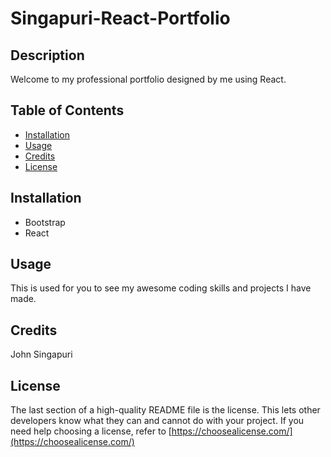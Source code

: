 # Singapuri-React-Portfolio
## Description
 Welcome to my professional portfolio designed by me using React.

## Table of Contents 
- [Installation](#installation)
- [Usage](#usage)
- [Credits](#credits)
- [License](#license)

## Installation
- Bootstrap
- React

## Usage
This is used for you to see my awesome coding skills and projects I have made. 

## Credits
John Singapuri

## License
The last section of a high-quality README file is the license. This lets other developers know what they can and cannot do with your project. If you need help choosing a license, refer to [https://choosealicense.com/](https://choosealicense.com/)
